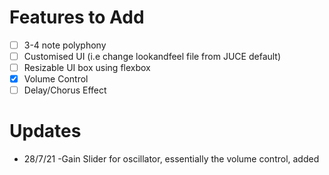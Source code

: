 # Features to Add
- [ ] 3-4 note polyphony
- [ ] Customised UI (i.e change lookandfeel file from JUCE default)
- [ ]  Resizable UI box using flexbox 
- [x]  Volume Control 
- [ ]  Delay/Chorus Effect 

# Updates 

- 28/7/21
  -Gain Slider for oscillator, essentially the volume control, added

